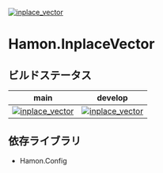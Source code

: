 ﻿[![inplace_vector](https://github.com/shibainuudon/HamonCore/actions/workflows/inplace_vector.yml/badge.svg)](https://github.com/shibainuudon/HamonCore/actions/workflows/inplace_vector.yml)

# Hamon.InplaceVector


## ビルドステータス

| main | develop |
| ---- | ------- |
|[![inplace_vector](https://github.com/shibainuudon/HamonCore/actions/workflows/inplace_vector.yml/badge.svg?branch=main)](https://github.com/shibainuudon/HamonCore/actions/workflows/inplace_vector.yml)|[![inplace_vector](https://github.com/shibainuudon/HamonCore/actions/workflows/inplace_vector.yml/badge.svg?branch=develop)](https://github.com/shibainuudon/HamonCore/actions/workflows/inplace_vector.yml)|

## 依存ライブラリ

* Hamon.Config
